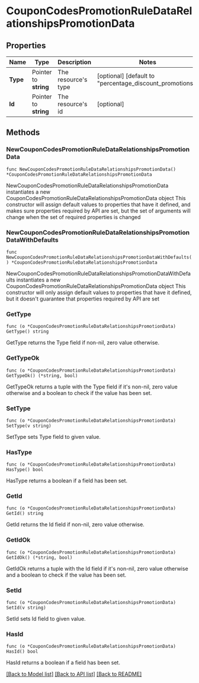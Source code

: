 # CouponCodesPromotionRuleDataRelationshipsPromotionData

## Properties

Name | Type | Description | Notes
------------ | ------------- | ------------- | -------------
**Type** | Pointer to **string** | The resource&#39;s type | [optional] [default to "percentage_discount_promotions"]
**Id** | Pointer to **string** | The resource&#39;s id | [optional] 

## Methods

### NewCouponCodesPromotionRuleDataRelationshipsPromotionData

`func NewCouponCodesPromotionRuleDataRelationshipsPromotionData() *CouponCodesPromotionRuleDataRelationshipsPromotionData`

NewCouponCodesPromotionRuleDataRelationshipsPromotionData instantiates a new CouponCodesPromotionRuleDataRelationshipsPromotionData object
This constructor will assign default values to properties that have it defined,
and makes sure properties required by API are set, but the set of arguments
will change when the set of required properties is changed

### NewCouponCodesPromotionRuleDataRelationshipsPromotionDataWithDefaults

`func NewCouponCodesPromotionRuleDataRelationshipsPromotionDataWithDefaults() *CouponCodesPromotionRuleDataRelationshipsPromotionData`

NewCouponCodesPromotionRuleDataRelationshipsPromotionDataWithDefaults instantiates a new CouponCodesPromotionRuleDataRelationshipsPromotionData object
This constructor will only assign default values to properties that have it defined,
but it doesn't guarantee that properties required by API are set

### GetType

`func (o *CouponCodesPromotionRuleDataRelationshipsPromotionData) GetType() string`

GetType returns the Type field if non-nil, zero value otherwise.

### GetTypeOk

`func (o *CouponCodesPromotionRuleDataRelationshipsPromotionData) GetTypeOk() (*string, bool)`

GetTypeOk returns a tuple with the Type field if it's non-nil, zero value otherwise
and a boolean to check if the value has been set.

### SetType

`func (o *CouponCodesPromotionRuleDataRelationshipsPromotionData) SetType(v string)`

SetType sets Type field to given value.

### HasType

`func (o *CouponCodesPromotionRuleDataRelationshipsPromotionData) HasType() bool`

HasType returns a boolean if a field has been set.

### GetId

`func (o *CouponCodesPromotionRuleDataRelationshipsPromotionData) GetId() string`

GetId returns the Id field if non-nil, zero value otherwise.

### GetIdOk

`func (o *CouponCodesPromotionRuleDataRelationshipsPromotionData) GetIdOk() (*string, bool)`

GetIdOk returns a tuple with the Id field if it's non-nil, zero value otherwise
and a boolean to check if the value has been set.

### SetId

`func (o *CouponCodesPromotionRuleDataRelationshipsPromotionData) SetId(v string)`

SetId sets Id field to given value.

### HasId

`func (o *CouponCodesPromotionRuleDataRelationshipsPromotionData) HasId() bool`

HasId returns a boolean if a field has been set.


[[Back to Model list]](../README.md#documentation-for-models) [[Back to API list]](../README.md#documentation-for-api-endpoints) [[Back to README]](../README.md)


